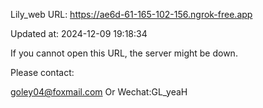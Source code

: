 Lily_web URL: https://ae6d-61-165-102-156.ngrok-free.app

Updated at: 2024-12-09 19:18:34

If you cannot open this URL, the server might be down.

Please contact: 

goley04@foxmail.com Or Wechat:GL_yeaH